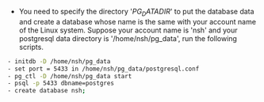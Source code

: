 - You need to specify the directory '$PG_DATADIR$' to put the database data and create a database whose name is the same with your account name of the Linux system. Suppose your account name is 'nsh' and your postgresql data directory is '/home/nsh/pg_data', run the following scripts.
```bash
- initdb -D /home/nsh/pg_data
- set port = 5433 in /home/nsh/pg_data/postgresql.conf
- pg_ctl -D /home/nsh/pg_data start
- psql -p 5433 dbname=postgres
- create database nsh;
```